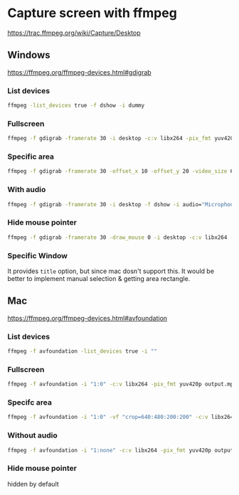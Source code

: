 # Capture screen with ffmpeg

https://trac.ffmpeg.org/wiki/Capture/Desktop

## Windows

https://ffmpeg.org/ffmpeg-devices.html#gdigrab

### List devices

```bash
ffmpeg -list_devices true -f dshow -i dummy
```

### Fullscreen

```bash
ffmpeg -f gdigrab -framerate 30 -i desktop -c:v libx264 -pix_fmt yuv420p output.mp4
```

### Specific area

```bash
ffmpeg -f gdigrab -framerate 30 -offset_x 10 -offset_y 20 -video_size 640x480 -i desktop -c:v libx264 -pix_fmt yuv420p output.mp4
```

### With audio

```bash
ffmpeg -f gdigrab -framerate 30 -i desktop -f dshow -i audio="Microphone Array (Realtek High Definition Audio(SST))" -c:v libx264 -pix_fmt yuv420p output.mp4
```

### Hide mouse pointer

```bash
ffmpeg -f gdigrab -framerate 30 -draw_mouse 0 -i desktop -c:v libx264 -pix_fmt yuv420p output.mp4
```

### Specific Window

It provides `title` option, but since mac dosn't support this. It would be better to implement manual selection & getting area rectangle.

## Mac

https://ffmpeg.org/ffmpeg-devices.html#avfoundation

### List devices

```bash
ffmpeg -f avfoundation -list_devices true -i ""
```

### Fullscreen

```bash
ffmpeg -f avfoundation -i "1:0" -c:v libx264 -pix_fmt yuv420p output.mp4
```

### Specifc area

```bash
ffmpeg -f avfoundation -i "1:0" -vf "crop=640:480:200:200" -c:v libx264 -pix_fmt yuv420p output.mp4
```

### Without audio

```bash
ffmpeg -f avfoundation -i "1:none" -c:v libx264 -pix_fmt yuv420p output.mp4
```

### Hide mouse pointer

hidden by default

